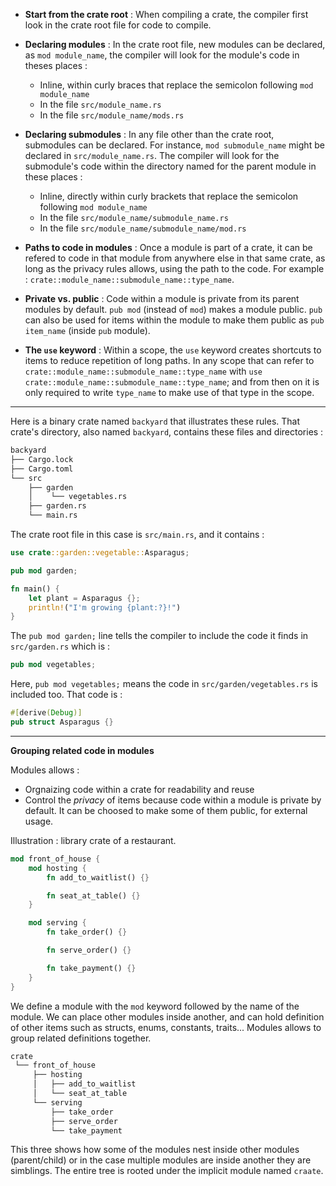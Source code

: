 - **Start from the crate root** : When compiling a crate, the compiler first look in the crate root file for code to compile.

- **Declaring modules** : In the crate root file, new modules can be declared, as `mod module_name`, the compiler will look for the module's
  code in theses places :
  - Inline, within curly braces that replace the semicolon following `mod module_name`
  - In the file `src/module_name.rs`
  - In the file `src/module_name/mods.rs`

- **Declaring submodules** : In any file other than the crate root, submodules can be declared. For instance, `mod submodule_name` might be
declared in `src/module_name.rs`. The compiler will look for the submodule's code within the directory named for the parent module in these places :
  - Inline, directly within curly brackets that replace the semicolon following `mod module_name`
  - In the file `src/module_name/submodule_name.rs`
  - In the file `src/module_name/submodule_name/mod.rs`

- **Paths to code in modules** : Once a module is part of a crate, it can be refered to code in that module from anywhere else in that same crate,
  as long as the privacy rules allows, using the path to the code. For example : `crate::module_name::submodule_name::type_name`.

- **Private vs. public** : Code within a module is private from its parent modules by default. `pub mod` (instead of `mod`) makes a module
  public. `pub` can also be used for items within the module to make them public as `pub item_name` (inside `pub` module).

- **The `use` keyword** : Within a scope, the `use` keyword creates shortcuts to items to reduce repetition of long paths. In any scope that can refer to
  `crate::module_name::submodule_name::type_name` with `use crate::module_name::submodule_name::type_name`; and from then on it is only required to write `type_name`
  to make use of that type in the scope.

---

Here is a binary crate named `backyard` that illustrates these rules. That crate's directory, also named `backyard`, contains these files and directories :

```txt
backyard
├── Cargo.lock
├── Cargo.toml
└── src
    ├── garden
    │    └── vegetables.rs
    ├── garden.rs
    └── main.rs
```

The crate root file in this case is `src/main.rs`, and it contains :

```rust
use crate::garden::vegetable::Asparagus;

pub mod garden;

fn main() {
    let plant = Asparagus {};
    println!("I'm growing {plant:?}!")
}
```

The `pub mod garden;` line tells the compiler to include the code it finds in `src/garden.rs` which is :

```rust
pub mod vegetables;
```

Here, `pub mod vegetables;` means the code in `src/garden/vegetables.rs` is included too. That code is :

```rust
#[derive(Debug)]
pub struct Asparagus {}
```

---

**Grouping related code in modules**

Modules allows :
- Orgnaizing code within a crate for readability and reuse
- Control the *privacy* of items because code within a module is private by default. It can be choosed to make some of them public, for external usage.

Illustration : library crate of a restaurant.

```rust
mod front_of_house {
    mod hosting {
        fn add_to_waitlist() {}

        fn seat_at_table() {}
    }

    mod serving {
        fn take_order() {}

        fn serve_order() {}

        fn take_payment() {}
    }
}
```

We define a module with the `mod` keyword followed by the name of the module.
We can place other modules inside another, and can hold definition of other items such as structs, enums, constants, traits...
Modules allows to group related definitions together.

```txt
crate
 └── front_of_house
     ├── hosting
     │   ├── add_to_waitlist
     │   └── seat_at_table
     └── serving
         ├── take_order
         ├── serve_order
         └── take_payment
```

This three shows how some of the modules nest inside other modules (parent/child) or in the case multiple modules are inside another they are simblings.
The entire tree is rooted under the implicit module named `craate`.
